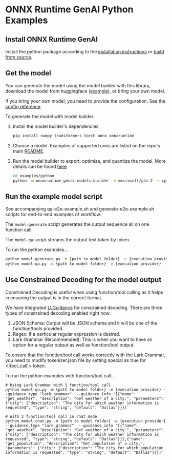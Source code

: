 # ONNX Runtime GenAI Python Examples

## Install ONNX Runtime GenAI

Install the python package according to the [installation instructions](https://onnxruntime.ai/docs/genai/howto/install) or [build from source](https://onnxruntime.ai/docs/genai/howto/build-from-source.html).

## Get the model

You can generate the model using the model builder with this library, download the model from huggingface ([example](https://github.com/microsoft/onnxruntime-genai?tab=readme-ov-file#sample-code-for-phi-3-in-python)), or bring your own model.

If you bring your own model, you need to provide the configuration. See the [config reference](https://onnxruntime.ai/docs/genai/reference/config).

To generate the model with model builder:

1. Install the model builder's dependencies

   ```bash
   pip install numpy transformers torch onnx onnxruntime
   ```

2. Choose a model. Examples of supported ones are listed on the repo's main [README](../../README.md).

3. Run the model builder to export, optimize, and quantize the model. More details can be found [here](../../src/python/py/models/README.md)

   ```bash
   cd examples/python
   python -m onnxruntime_genai.models.builder -m microsoft/phi-2 -e cpu -p int4 -o ./example-models/phi2-int4-cpu
   ```

## Run the example model script

See accompanying qa-e2e-example.sh and generate-e2e-example.sh scripts for end-to-end examples of workflow.

The `model-generate` script generates the output sequence all on one function call.

The `model-qa` script streams the output text token by token.

To run the python examples...
```bash
python model-generate.py -m {path to model folder} -e {execution provider} -pr {input prompt}
python model-qa.py -m {path to model folder} -e {execution provider}
```

## Use Constrained Decoding for the model output

Constrained Decoding is useful when using function/tool calling as it helps in ensuring the output is in the correct format.

We have integrated [LLGuidance](https://github.com/guidance-ai/llguidance) for constrained decoding. There are three types of constrained decoding enabled right now:
1. JSON Schema: Output will be JSON schema and it will be one of the function/tools provided.
2. Regex: If a particular regular expression is desired.
3. Lark Grammar (Recommended): This is when you want to have an option for a regular output as well as function/tool output.

To ensure that the function/tool call works correctly with the Lark Grammar, you need to modify tokenizer.json file by setting special as true for <|tool_call|> token.

To run the python examples with function/tool call...
```
# Using Lark Grammar with 1 function/tool call
python model-qa.py -m {path to model folder} -e {execution provider} --guidance_type "lark_grammar"  --guidance_info '[{"name": "get_weather", "description": "Get weather of a city.", "parameters": {"city": {"description": "The city for which weather information is requested", "type": "string", "default": "Dallas"}}}]'

# With 2 function/tool call in chat mode
python model-chat.py -m {path to model folder} -e {execution provider} --guidance_type "lark_grammar"  --guidance_info '[{"name": "get_weather", "description": "Get weather of a city.", "parameters": {"city": {"description": "The city for which weather information is requested", "type": "string", "default": "Dallas"}}},{"name": "get_population", "description": "Get population of a city.", "parameters": {"city": {"description": "The city for which population information is requested", "type": "string", "default": "Dallas"}}}]'
```
